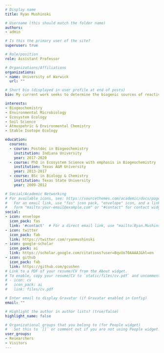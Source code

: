 ```yaml
---
# Display name
title: Ryan Mushinski

# Username (this should match the folder name)
authors:
- admin

# Is this the primary user of the site?
superuser: true

# Role/position
role: Assistant Professor

# Organizations/Affiliations
organizations:
- name: University of Warwick
  url: ""

# Short bio (displayed in user profile at end of posts)
bio: My current work seeks to determine the biogenic sources of reactive nitrogen oxides in terrestrial ecosystems.

interests:
- Biogeochemistry
- Environmental Microbiology
- Ecosystem Ecology
- Soil Science
- Atmospehric & Environmental Chemistry
- Stable Isotope Ecology

education:
  courses:
  - course: Postdoc in Biogeochemistry
    institution: Indiana University
    year: 2017-2020
  - course: PhD in Ecosystem Science with emphasis in Biogeochemistry
    institution: Texas A&M University
    year: 2013-2017
  - course: BSc in Biology & Chemistry
    institution: Texas State University
    year: 2009-2012

# Social/Academic Networking
# For available icons, see: https://sourcethemes.com/academic/docs/page-builder/#icons
#   For an email link, use "fas" icon pack, "envelope" icon, and a link in the
#   form "mailto:your-email@example.com" or "#contact" for contact widget.
social:
- icon: envelope
  icon_pack: fas
  link: '#contact'  # For a direct email link, use "mailto:Ryan.Mushinski@warwick.ac.uk".
- icon: twitter
  icon_pack: fab
  link: https://twitter.com/ryanmushinski
- icon: google-scholar
  icon_pack: ai
  link: https://scholar.google.com/citations?user=BqvUo70AAAAJ&hl=en
- icon: github
  icon_pack: fab
  link: https://github.com/gcushen
# Link to a PDF of your resume/CV from the About widget.
# To enable, copy your resume/CV to `static/files/cv.pdf` and uncomment the lines below.
# - icon: cv
#   icon_pack: ai
#   link: files/cv.pdf

# Enter email to display Gravatar (if Gravatar enabled in Config)
email: ""

# Highlight the author in author lists? (true/false)
highlight_name: false

# Organizational groups that you belong to (for People widget)
#   Set this to `[]` or comment out if you are not using People widget.
user_groups:
- Researchers
- Visitors
---
```


